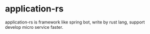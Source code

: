 # application-rs
application-rs is framework like spring bot, write by rust lang, support develop micro service faster. 
